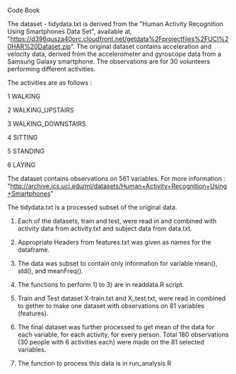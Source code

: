 Code Book

The dataset - tidydata.txt is derived from the "Human Activity Recognition Using Smartphones Data Set", 
available at, "https://d396qusza40orc.cloudfront.net/getdata%2Fprojectfiles%2FUCI%20HAR%20Dataset.zip".
The original dataset contains acceleration and velocity data, derived from the accelerometer and gyroscope data from a Samsung Galaxy smartphone. The observations are for 30 volunteers performing different activities.

The activities are as follows :

1 WALKING

2 WALKING_UPSTAIRS

3 WALKING_DOWNSTAIRS

4 SITTING

5 STANDING

6 LAYING

The dataset contains observations on 561 variables. For more information :
"http://archive.ics.uci.edu/ml/datasets/Human+Activity+Recognition+Using+Smartphones"

The tidydata.txt is a processed subset of the original data.

1) Each of the datasets, train and test, were read in and combined with activity data from activity.txt and subject data from data.txt.

2) Appropriate Headers from features.txt was given as names for the dataframe.

3) The data was subset to contain only information for variable mean(), std(), and meanFreq().

4) The functions to perform 1) to 3) are in readdata.R script.

5) Train and Test dataset X-train.txt and X_test.txt, were read in combined to gether to make one dataset with observations on 81 variables (features).

6) The final dataset was further processed to get mean of the data for each variable, for each activity, for every person. Total 180 observations (30 people with 6 activities each) were made on the 81 selected variables.

7) The function to process this data is in run_analysis.R

